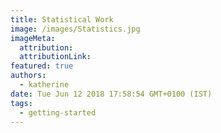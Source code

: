```yaml
---
title: Statistical Work
image: /images/Statistics.jpg
imageMeta:
  attribution:
  attributionLink:
featured: true
authors:
  - katherine
date: Tue Jun 12 2018 17:58:54 GMT+0100 (IST)
tags:
  - getting-started
---
```


